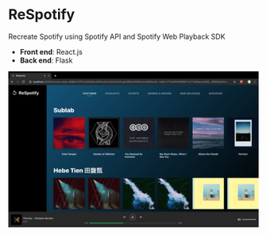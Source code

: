 # ReSpotify
Recreate Spotify using Spotify API and Spotify Web Playback SDK
- **Front end**: React.js
- **Back end**: Flask

![screenshot](respotify/screenshot.png)
